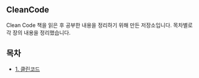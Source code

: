 ## CleanCode

Clean Code 책을 읽은 후 공부한 내용을 정리하기 위해 만든 저장소입니다.
목차별로 각 장의 내용을 정리했습니다.

## 목차
* [1. 클린코드]([https://github.com/codesche/CleanCode/blob/main/chap01-%ED%81%B4%EB%A6%B0%EC%BD%94%EB%93%9C.md])
